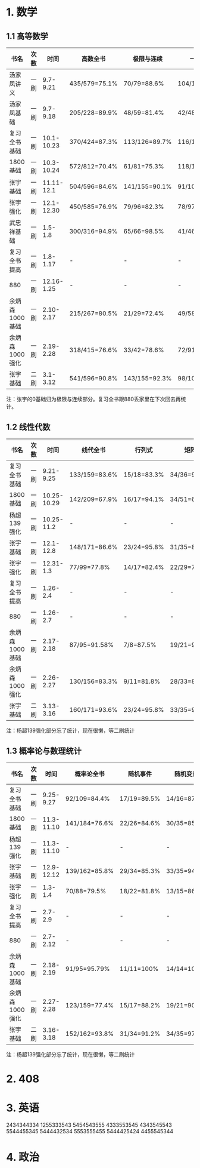 # 1. 数学

## 1.1 高等数学

<div class="acc-table-高数2024">

| 书名 | 次数 | 时间 | 高数全书 | 极限与连续         | 一元微分 | 多元微分 | 微分方程 | 一元积分         | 多元积分 | 曲线曲面积分 | 无穷级数 | 空间解析几何       |
| --- | --- | --- | --- |---------------| --- | --- | --- |--------------| --- | --- | --- |--------------|
| 汤家凤讲义 | 一刷 | 9.7-9.21 | 435/579=75.1% | 70/79=88.6%   | 104/136=76.5% | 44/51=86.3% | 35/47=74.5% | 67/101=66.3% | 37/52=71.2% | 33/40=82.5% | 31/59=52.5% | 14/14=100%   |
| 汤家凤基础 | 一刷 | 9.7-9.18 | 205/228=89.9% | 48/59=81.4%   | 42/48=87.5% | 29/29=100% | 23/24=95.8% | 51/56=91.1%  | 12/12=100% | - | - | -            |
| 复习全书基础 | 一刷 | 10.1-10.23 | 370/424=87.3%  | 113/126=89.7% | 116/123=94.3% | 30/36=83.3% | 21/22=95.5% | 27/42=64.3%  | 33/40=82.5% | - | 21/25=84% | 9/10=90%     |
| 1800基础 | 一刷 | 10.3-10.24 | 572/812=70.4% | 61/81=75.3%   | 118/143=82.5% | 61/74=82.4% | 56/72=77.8% | 97/153=63.4% | 38/63=60.3% | 52/88=59.1% | 56/94=59.6% | 33/44=75%    |
| 张宇基础 | 一刷 | 11.11-12.1 | 504/596=84.6% | 141/155=90.1% | 91/105=86.7% | 31/36=86.1% | 29/36=80.6% | 95/117=81.2% | 20/27=74.1% | 35/41=85.4% | 42/56=75% | 20/23=87.0%  |
| 张宇强化 | 一刷 | 12.1-12.30 | 450/585=76.9% | 79/96=82.3% | 78/97=80.4% | 53/69=76.8% | 17/27=63.0% | 98/132=74.2% | 16/21=76.2% | 45/55=81.8% | 55/77=71.4% | 9/11=81.8% |
| 武忠祥基础 | 一刷 | 1.5-1.8 | 300/316=94.9% | 65/66=98.5% | 41/46=89.1% | 26/27=96.3% | 26/27=96.3% | 63/68=92.6%  | 12/12=100% | 25/27=92.6% | 26/27=96.3% | 16/16=100% |
| 复习全书提高 | 一刷 | 1.8-1.17 | - | - | - | - | - | - | - | - | - | - |
| 880 | 一刷 | 12.16-1.25 | - | - | - | - | - | - | - | - | - | - |
| 余炳森1000基础 | 一刷 | 2.10-2.17 | 215/267=80.5% | 21/29=72.4% | 49/58=84.5% | 21/25=84% | 19/27=70.4% | 45/54=83.3% | 36/40=90% | - | 16/22=72.7% | 8/12=66.7% |
| 余炳森1000强化 | 一刷 | 2.19-2.28 | 318/415=76.6% | 33/42=78.6% | 72/91=79.1% | 36/45=80% | 27/41=65.9% | 68/79=86.1% | 44/60=73.3% | - | 24/39=61.5% | 14/18=77.8% |
| 张宇基础 | 二刷 | 3.1-3.12 | 541/596=90.8% | 143/155=92.3% | 98/105=93.3% | 36/36=100% | 33/36=91.7% | 105/117=89.7% | 23/27=85.2% | 33/41=80.5% | 50/56=89.3% | 20/23=87% |


</div>

注：张宇的0基础归为极限与连续部分。复习全书跟880丢家里在下次回去再统计。


## 1.2 线性代数

<div class="acc-table-线代2024">

| 书名 | 次数 | 时间 | 线代全书 | 行列式  | 矩阵 | 向量 | 线性方程组 | 特征值 | 二次型 |
|----| --- | --- | --- |-------------| --- | --- | --- | --- | --- |
| 复习全书基础 | 一刷 | 9.21-9.25 | 133/159=83.6% | 15/18=83.3% | 34/36=94.4% | 19/28=67.9% | 20/23=87.0% | 25/32=78.1% | 20/22=91.0% | 
| 1800基础 | 一刷 | 10.25-10.29 | 142/209=67.9% | 16/17=94.1% | 34/51=66.7% | 22/27=81.5% | 21/30=70% | 29/54=53.7% | 20/30=66.7% |
| 杨超139强化 | 一刷 | 10.25-11.2 | - | - | - | - | - | - | - |
| 张宇基础 | 一刷 | 12.1-12.8 | 148/171=86.6% | 23/24=95.8% | 31/35=88.6% | 18/26=69.2% | 25/27=92.6% | 27/34=79.4% | 24/25=96% |
| 张宇强化 | 一刷 | 12.31-1.3 | 77/99=77.8% | 14/17=82.4% | 22/29=75.9% | 9/9=-100% | 6/10=60% | 14/19=73.7% | 12/15=80% |
| 复习全书提高 | 一刷 | 1.26-2.4 | - | - | - | - | - | - | - |
| 880 | 一刷 | 1.26-2.7 | - | - | - | - | - | - | - |
| 余炳森1000基础 | 一刷 | 2.17-2.18 | 87/95=91.58% | 7/8=87.5% | 19/21=90.5% | 19/19=100% | 10/11=90.9% | 21/22=95.5% | 11/14=78.6% |
| 余炳森1000强化 | 一刷 | 2.26-2.27 | 130/156=83.3% | 9/11=81.8% | 28/33=84.8% | 30/33=90.9% | 13/18=72.2% | 32/40=80% | 18/21=85.7% |
| 张宇基础 | 二刷 | 3.13-3.16 | 160/171=93.6% | 23/24=95.8% | 33/35=94.3% | 23/26=88.5% | 25/27=92.6% | 31/34=91.2% | 25/25=100% |


</div>

注：杨超139强化部分忘了统计，现在很懒，等二刷统计


## 1.3 概率论与数理统计

<div class="acc-table-概率论2024">

| 书名 | 次数 | 时间 | 概率论全书 | 随机事件 | 随机变量 | 多维随机变量 | 数字特征 | 大数定律 | 数理统计 | 参数估计 | 假设检验 |
| --- | --- | --- | --- | --- | --- |---| --- | --- | --- | --- | --- |
| 复习全书基础 | 一刷 | 9.25-9.27 | 92/109=84.4% | 17/19=89.5% | 14/16=87.5% | 17/19=89.5% | 14/17=82.3% | 5/5=100% | 10/14=71.4% | 11/14=78.6% | 4/5=80% |
| 1800基础 | 一刷 | 11.3-11.10 | 141/184=76.6% | 22/26=84.6% | 30/35=85.7% | 26/35=74.3% | 28/40=70% | 5/8=62.5% | 16/23=70.0% | 10/13=76.9% | 4/4=100% |
| 杨超139强化 | 一刷 | 11.3-11.10 | - | - | - | - | - | - | - | - | - |
| 张宇基础 | 一刷 | 12.9-12.12 | 139/162=85.8% | 29/34=85.3% | 33/35=94.3% | 24/29=82.8% | 19/25=76% | 10/11=90.1% | 24/28=85.7% | - | - |
| 张宇强化 | 一刷 | 1.3-1.4 | 70/88=79.5% | 18/22=81.8% | 13/15=86.7% | 13/17=76.5% | 8/13=61.5% | 3/3=100% | 3/4=75% | 12/14=85.7% | - |
| 复习全书提高 | 一刷 | 2.7-2.9 | - | - | - | - | - | - | - | - | - |
| 880 | 一刷 | 2.7-2.12 | - | - | - | - | - | - | - | - | - |
| 余炳森1000基础 | 一刷 | 2.18-2.19 | 91/95=95.79% | 11/11=100% | 14/14=100% | 19/20=95% | 20/20=100% | 5/5=100% | 10/12=83.3% | 12/13=92.3% | - |
| 余炳森1000强化 | 一刷 | 2.27-2.28 | 123/159=77.4% | 15/17=88.2% | 19/21=90.5% | 26/30=86.7% | 25/31=80.6% | 6/7=85.7% | 7/16=43.8% | 17/18=94.4% | 8/19=42.1% |
| 张宇基础 | 二刷 | 3.16-3.18 | 152/162=93.8% | 31/34=91.2% | 34/35=97.1% | 27/29=93.1% | 23/25=92% | 11/11=100% | 26/28=92.9% | - | - |

</div>

注：杨超139强化部分忘了统计，现在很懒，等二刷统计



# 2. 408




# 3. 英语


<div class="acc-table-阅读">

2434344334 1255333543 5454543555 4333553545 4343545543 5544455345 5444432534 5553555455 5444425424 4455545344


</div>






# 4. 政治


